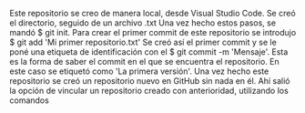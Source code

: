 Este repositorio se creo de manera local, desde Visual Studio Code. Se creó el directorio, seguido de un archivo .txt Una vez hecho estos pasos, se mandó $ git init.
Para crear el primer commit de este repositorio se introdujo $ git add 'Mi primer repositorio.txt' Se creó así el primer commit y se le poné una etiqueta de identificación
con el $ git commit -m 'Mensaje'. Esta es la forma de saber el commit en el que se encuentra el repositorio. En este caso se etiquetó como 'La primera versión'.
Una vez hecho este repositorio se creó un repositorio nuevo en GitHub sin nada en él. Ahí salió la opción de vincular un repositorio creado con anterioridad, utilizando los comandos 
